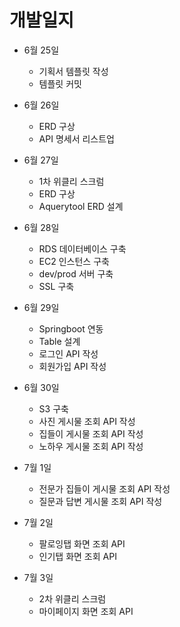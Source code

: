 # 개발일지
- 6월 25일
  - 기획서 템플릿 작성
  - 템플릿 커밋

- 6월 26일
  - ERD 구상
  - API 명세서 리스트업

- 6월 27일
  - 1차 위클리 스크럼
  - ERD 구상
  - Aquerytool ERD 설계

- 6월 28일
  - RDS 데이터베이스 구축
  - EC2 인스턴스 구축
  - dev/prod 서버 구축
  - SSL 구축
  
- 6월 29일
  - Springboot 연동
  - Table 설계
  - 로그인 API 작성
  - 회원가입 API 작성
  
- 6월 30일
  - S3 구축
  - 사진 게시물 조회 API 작성
  - 집들이 게시물 조회 API 작성
  - 노하우 게시물 조회 API 작성

- 7월 1일
  - 전문가 집들이 게시물 조회 API 작성
  - 질문과 답변 게시물 조회 API 작성
  
- 7월 2일
  - 팔로잉탭 화면 조회 API
  - 인기탭 화면 조회 API

- 7월 3일
  - 2차 위클리 스크럼
  - 마이페이지 화면 조회 API

